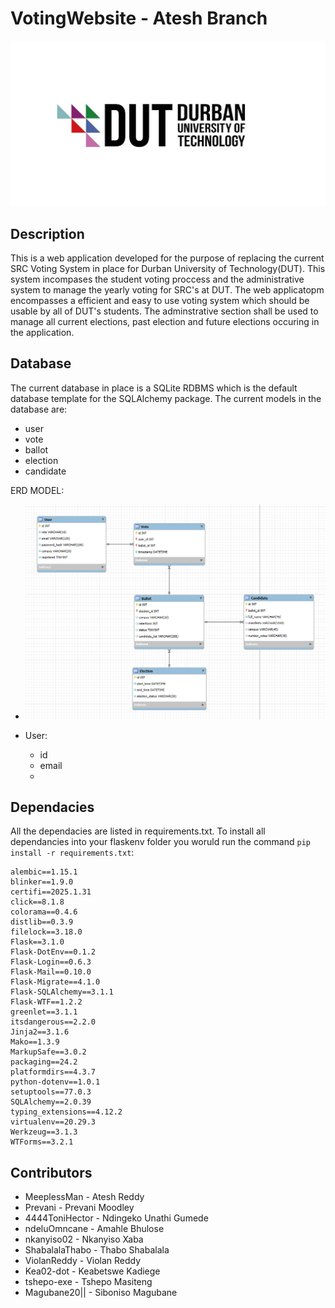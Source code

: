 # VotingWebsite - Atesh Branch
![DUT logo image](/Images/dut-logo.png)

## Description
This is a web application developed for the purpose of replacing the current SRC Voting System in place for Durban University of Technology(DUT). This system incompases the student voting proccess and the administrative system to manage the yearly voting for SRC's at DUT. The web applicatopm encompasses a efficient and easy to use voting system which should be usable by all of DUT's students. The adminstrative section shall be used to manage all current elections, past election and future elections occuring in the application.

## Database
The current database in place is a SQLite RDBMS which is the default database template for the SQLAlchemy package. The current models in the database are:

- user
- vote
- ballot
- election
- candidate

ERD MODEL:

- ![ERD Model](/Images/erd.png)

- User:
    - id
    - email
    -

## Dependacies
All the dependacies are listed in requirements.txt. To install all dependancies into your flaskenv folder you woruld run the command `pip install -r requirements.txt`:

```
alembic==1.15.1
blinker==1.9.0
certifi==2025.1.31
click==8.1.8
colorama==0.4.6
distlib==0.3.9
filelock==3.18.0
Flask==3.1.0
Flask-DotEnv==0.1.2
Flask-Login==0.6.3
Flask-Mail==0.10.0
Flask-Migrate==4.1.0
Flask-SQLAlchemy==3.1.1
Flask-WTF==1.2.2
greenlet==3.1.1
itsdangerous==2.2.0
Jinja2==3.1.6
Mako==1.3.9
MarkupSafe==3.0.2
packaging==24.2
platformdirs==4.3.7
python-dotenv==1.0.1
setuptools==77.0.3
SQLAlchemy==2.0.39
typing_extensions==4.12.2
virtualenv==20.29.3
Werkzeug==3.1.3
WTForms==3.2.1
```



## Contributors
- MeeplessMan - Atesh Reddy
- Prevani - Prevani Moodley
- 4444ToniHector - Ndingeko Unathi Gumede
- ndeluOmncane - Amahle Bhulose
- nkanyiso02 - Nkanyiso Xaba
- ShabalalaThabo - Thabo Shabalala
- ViolanReddy - Violan Reddy
- Kea02-dot - Keabetswe Kadiege
- tshepo-exe - Tshepo Masiteng
- Magubane20|| - Siboniso Magubane